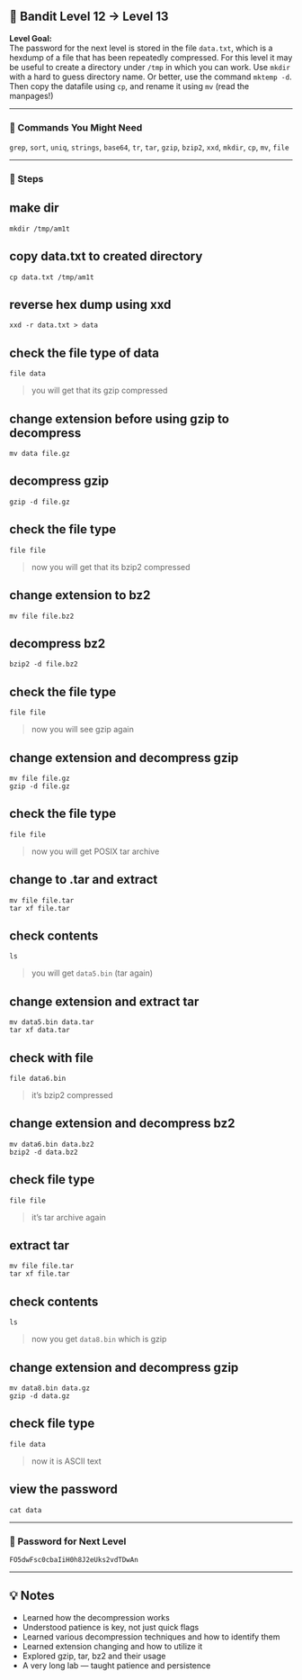 ## 🎯 Bandit Level 12 → Level 13

**Level Goal:**  
The password for the next level is stored in the file `data.txt`, which is a hexdump of a file that has been repeatedly compressed. For this level it may be useful to create a directory under `/tmp` in which you can work. Use `mkdir` with a hard to guess directory name. Or better, use the command `mktemp -d`. Then copy the datafile using `cp`, and rename it using `mv` (read the manpages!)

---

### 🧰 Commands You Might Need
`grep`, `sort`, `uniq`, `strings`, `base64`, `tr`, `tar`, `gzip`, `bzip2`, `xxd`, `mkdir`, `cp`, `mv`, `file`

---

### 🧭 Steps

## make dir
`mkdir /tmp/am1t`

## copy data.txt to created directory
`cp data.txt /tmp/am1t`

## reverse hex dump using xxd
`xxd -r data.txt > data`

## check the file type of data
`file data`  
> you will get that its gzip compressed

## change extension before using gzip to decompress
`mv data file.gz`

## decompress gzip
`gzip -d file.gz`

## check the file type
`file file`  
> now you will get that its bzip2 compressed

## change extension to bz2
`mv file file.bz2`

## decompress bz2
`bzip2 -d file.bz2`

## check the file type
`file file`  
> now you will see gzip again

## change extension and decompress gzip
`mv file file.gz`  
`gzip -d file.gz`

## check the file type
`file file`  
> now you will get POSIX tar archive

## change to .tar and extract
`mv file file.tar`  
`tar xf file.tar`

## check contents
`ls`  
> you will get `data5.bin` (tar again)

## change extension and extract tar
`mv data5.bin data.tar`  
`tar xf data.tar`

## check with file
`file data6.bin`  
> it’s bzip2 compressed

## change extension and decompress bz2
`mv data6.bin data.bz2`  
`bzip2 -d data.bz2`

## check file type
`file file`  
> it’s tar archive again

## extract tar
`mv file file.tar`  
`tar xf file.tar`

## check contents
`ls`  
> now you get `data8.bin` which is gzip

## change extension and decompress gzip
`mv data8.bin data.gz`  
`gzip -d data.gz`

## check file type
`file data`  
> now it is ASCII text

## view the password
`cat data`

---

### 🔑 Password for Next Level
```
FO5dwFsc0cbaIiH0h8J2eUks2vdTDwAn
```

---

## 💡 Notes
* Learned how the decompression works  
* Understood patience is key, not just quick flags  
* Learned various decompression techniques and how to identify them  
* Learned extension changing and how to utilize it  
* Explored gzip, tar, bz2 and their usage  
* A very long lab — taught patience and persistence
